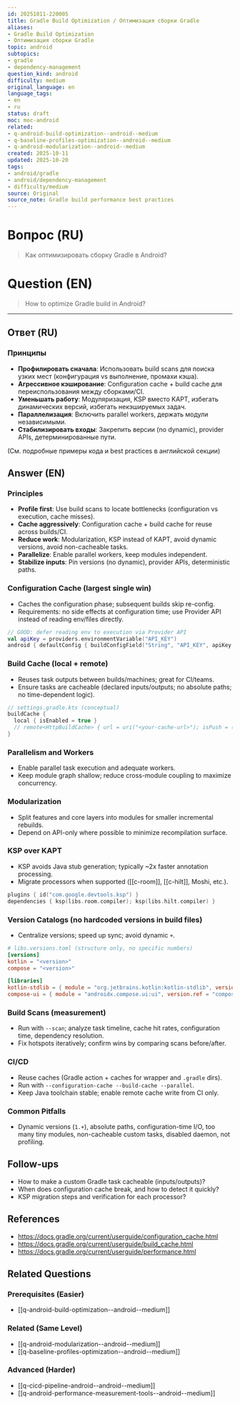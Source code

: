 ```yaml
---
id: 20251011-220005
title: Gradle Build Optimization / Оптимизация сборки Gradle
aliases:
- Gradle Build Optimization
- Оптимизация сборки Gradle
topic: android
subtopics:
- gradle
- dependency-management
question_kind: android
difficulty: medium
original_language: en
language_tags:
- en
- ru
status: draft
moc: moc-android
related:
- q-android-build-optimization--android--medium
- q-baseline-profiles-optimization--android--medium
- q-android-modularization--android--medium
created: 2025-10-11
updated: 2025-10-20
tags:
- android/gradle
- android/dependency-management
- difficulty/medium
source: Original
source_note: Gradle build performance best practices
---
```


# Вопрос (RU)
> Как оптимизировать сборку Gradle в Android?

# Question (EN)
> How to optimize Gradle build in Android?

---

## Ответ (RU)

### Принципы
- **Профилировать сначала**: Использовать build scans для поиска узких мест (конфигурация vs выполнение, промахи кэша).
- **Агрессивное кэширование**: Configuration cache + build cache для переиспользования между сборками/CI.
- **Уменьшать работу**: Модуляризация, KSP вместо KAPT, избегать динамических версий, избегать некэшируемых задач.
- **Параллелизация**: Включить parallel workers, держать модули независимыми.
- **Стабилизировать входы**: Закрепить версии (no dynamic), provider APIs, детерминированные пути.

(См. подробные примеры кода и best practices в английской секции)

## Answer (EN)

### Principles
- **Profile first**: Use build scans to locate bottlenecks (configuration vs execution, cache misses).
- **Cache aggressively**: Configuration cache + build cache for reuse across builds/CI.
- **Reduce work**: Modularization, KSP instead of KAPT, avoid dynamic versions, avoid non-cacheable tasks.
- **Parallelize**: Enable parallel workers, keep modules independent.
- **Stabilize inputs**: Pin versions (no dynamic), provider APIs, deterministic paths.

### Configuration Cache (largest single win)
- Caches the configuration phase; subsequent builds skip re-config.
- Requirements: no side effects at configuration time; use Provider API instead of reading env/files directly.
```kotlin
// GOOD: defer reading env to execution via Provider API
val apiKey = providers.environmentVariable("API_KEY")
android { defaultConfig { buildConfigField("String", "API_KEY", apiKey.map { "\"$it\"" }) } }
```

### Build Cache (local + remote)
- Reuses task outputs between builds/machines; great for CI/teams.
- Ensure tasks are cacheable (declared inputs/outputs; no absolute paths; no time-dependent logic).
```kotlin
// settings.gradle.kts (conceptual)
buildCache {
  local { isEnabled = true }
  // remote<HttpBuildCache> { url = uri("<your-cache-url>"); isPush = (System.getenv("CI") == "true") }
}
```

### Parallelism and Workers
- Enable parallel task execution and adequate workers.
- Keep module graph shallow; reduce cross-module coupling to maximize concurrency.

### Modularization
- Split features and core layers into modules for smaller incremental rebuilds.
- Depend on API-only where possible to minimize recompilation surface.

### KSP over KAPT
- KSP avoids Java stub generation; typically ~2x faster annotation processing.
- Migrate processors when supported ([[c-room]], [[c-hilt]], Moshi, etc.).
```kotlin
plugins { id("com.google.devtools.ksp") }
dependencies { ksp(libs.room.compiler); ksp(libs.hilt.compiler) }
```

### Version Catalogs (no hardcoded versions in build files)
- Centralize versions; speed up sync; avoid dynamic `+`.
```toml
# libs.versions.toml (structure only, no specific numbers)
[versions]
kotlin = "<version>"
compose = "<version>"

[libraries]
kotlin-stdlib = { module = "org.jetbrains.kotlin:kotlin-stdlib", version.ref = "kotlin" }
compose-ui = { module = "androidx.compose.ui:ui", version.ref = "compose" }
```

### Build Scans (measurement)
- Run with `--scan`; analyze task timeline, cache hit rates, configuration time, dependency resolution.
- Fix hotspots iteratively; confirm wins by comparing scans before/after.

### CI/CD
- Reuse caches (Gradle action + caches for wrapper and `.gradle` dirs).
- Run with `--configuration-cache --build-cache --parallel`.
- Keep Java toolchain stable; enable remote cache write from CI only.

### Common Pitfalls
- Dynamic versions (`1.+`), absolute paths, configuration-time I/O, too many tiny modules, non-cacheable custom tasks, disabled daemon, not profiling.

## Follow-ups
- How to make a custom Gradle task cacheable (inputs/outputs)?
- When does configuration cache break, and how to detect it quickly?
- KSP migration steps and verification for each processor?

## References
- https://docs.gradle.org/current/userguide/configuration_cache.html
- https://docs.gradle.org/current/userguide/build_cache.html
- https://docs.gradle.org/current/userguide/performance.html

## Related Questions

### Prerequisites (Easier)
- [[q-android-build-optimization--android--medium]]

### Related (Same Level)
- [[q-android-modularization--android--medium]]
- [[q-baseline-profiles-optimization--android--medium]]

### Advanced (Harder)
- [[q-cicd-pipeline-android--android--medium]]
- [[q-android-performance-measurement-tools--android--medium]]

